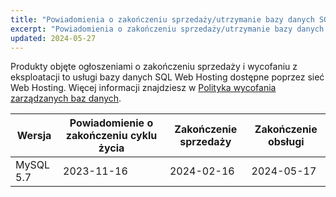```yaml
---
title: "Powiadomienia o zakończeniu sprzedaży/utrzymanie bazy danych SQL"
excerpt: "Powiadomienia o zakończeniu sprzedaży/utrzymanie bazy danych SQL"
updated: 2024-05-27
---
```


Produkty objęte ogłoszeniami o zakończeniu sprzedaży i wycofaniu z eksploatacji to usługi bazy danych SQL Web Hosting dostępne poprzez sieć Web Hosting. Więcej informacji znajdziesz w [Polityka wycofania zarządzanych baz danych](/pages/web_cloud/web_cloud_databases/eol-policy).

|Wersja|Powiadomienie o zakończeniu cyklu życia|Zakończenie sprzedaży|Zakończenie obsługi|
|---|---|---|---|
|MySQL 5.7|2023-11-16|2024-02-16|2024-05-17|
